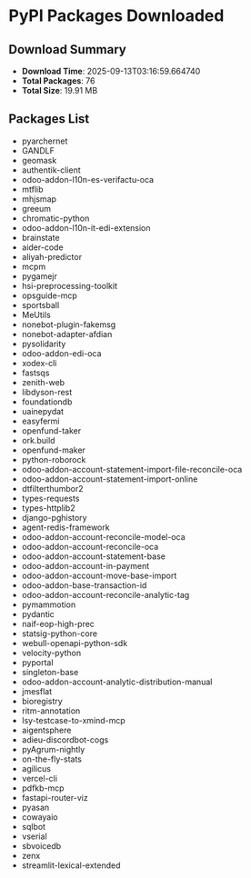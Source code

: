 # PyPI Packages Downloaded

## Download Summary
- **Download Time**: 2025-09-13T03:16:59.664740
- **Total Packages**: 76
- **Total Size**: 19.91 MB

## Packages List
- pyarchernet
- GANDLF
- geomask
- authentik-client
- odoo-addon-l10n-es-verifactu-oca
- mtflib
- mhjsmap
- greeum
- chromatic-python
- odoo-addon-l10n-it-edi-extension
- brainstate
- aider-code
- aliyah-predictor
- mcpm
- pygamejr
- hsi-preprocessing-toolkit
- opsguide-mcp
- sportsball
- MeUtils
- nonebot-plugin-fakemsg
- nonebot-adapter-afdian
- pysolidarity
- odoo-addon-edi-oca
- xodex-cli
- fastsqs
- zenith-web
- libdyson-rest
- foundationdb
- uainepydat
- easyfermi
- openfund-taker
- ork.build
- openfund-maker
- python-roborock
- odoo-addon-account-statement-import-file-reconcile-oca
- odoo-addon-account-statement-import-online
- dtfilterthumbor2
- types-requests
- types-httplib2
- django-pghistory
- agent-redis-framework
- odoo-addon-account-reconcile-model-oca
- odoo-addon-account-reconcile-oca
- odoo-addon-account-statement-base
- odoo-addon-account-in-payment
- odoo-addon-account-move-base-import
- odoo-addon-base-transaction-id
- odoo-addon-account-reconcile-analytic-tag
- pymammotion
- pydantic
- naif-eop-high-prec
- statsig-python-core
- webull-openapi-python-sdk
- velocity-python
- pyportal
- singleton-base
- odoo-addon-account-analytic-distribution-manual
- jmesflat
- bioregistry
- ritm-annotation
- lsy-testcase-to-xmind-mcp
- aigentsphere
- adieu-discordbot-cogs
- pyAgrum-nightly
- on-the-fly-stats
- agilicus
- vercel-cli
- pdfkb-mcp
- fastapi-router-viz
- pyasan
- cowayaio
- sqlbot
- vserial
- sbvoicedb
- zenx
- streamlit-lexical-extended
